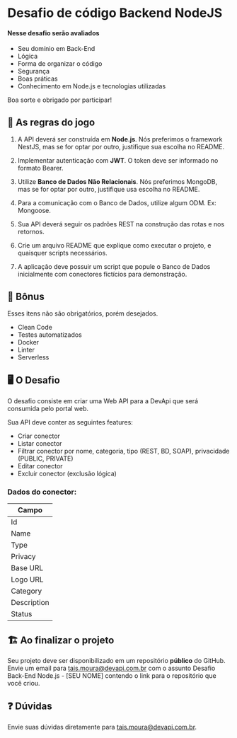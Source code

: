 # Desafio de código Backend NodeJS

#### Nesse desafio serão avaliados
* Seu domínio em Back-End
* Lógica
* Forma de organizar o código
* Segurança
* Boas práticas
* Conhecimento em Node.js e tecnologias utilizadas

Boa sorte e obrigado por participar!

## 🚨 As regras do jogo

1. A API deverá ser construída em **Node.js**. Nós preferimos o framework NestJS, mas se for optar por outro, justifique sua escolha no README.

2. Implementar autenticação com **JWT**. O token deve ser informado no formato Bearer.

3. Utilize **Banco de Dados Não Relacionais**. Nós preferimos MongoDB, mas se for optar por outro, justifique usa escolha no README.

4. Para a comunicação com o Banco de Dados, utilize algum ODM. Ex: Mongoose.

5. Sua API deverá seguir os padrões REST na construção das rotas e nos retornos.

6. Crie um arquivo README que explique como executar o projeto, e quaisquer scripts necessários.

7. A aplicação deve possuir um script que popule o Banco de Dados inicialmente com conectores fictícios para demonstração.

## 🎁 Bônus

Esses itens não são obrigatórios, porém desejados.

* Clean Code
* Testes automatizados
* Docker
* Linter
* Serverless

## 🖥 O Desafio

O desafio consiste em criar uma Web API para a DevApi que será consumida pelo portal web. 

Sua API deve conter as seguintes features:

* Criar conector
* Listar conector
* Filtrar conector por nome, categoria, tipo (REST, BD, SOAP), privacidade (PUBLIC, PRIVATE)
* Editar conector
* Excluir conector (exclusão lógica)

### Dados do conector: 

| Campo       |
|-------------|
| Id          |
| Name        |
| Type        |
| Privacy     |
| Base URL    |
| Logo URL    |
| Category    |
| Description |
| Status      |

## 🏗 Ao finalizar o projeto

Seu projeto deve ser disponibilizado em um repositório **público** do GitHub.
Envie um email para tais.moura@devapi.com.br com o assunto Desafio Back-End Node.js - [SEU NOME] contendo o link para o repositório que você criou.

## :question: Dúvidas

Envie suas dúvidas diretamente para tais.moura@devapi.com.br.
